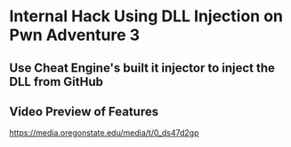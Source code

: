 # Internal Hack Using DLL Injection on Pwn Adventure 3

## Use Cheat Engine's built it injector to inject the DLL from GitHub

## Video Preview of Features
https://media.oregonstate.edu/media/t/0_ds47d2gp
